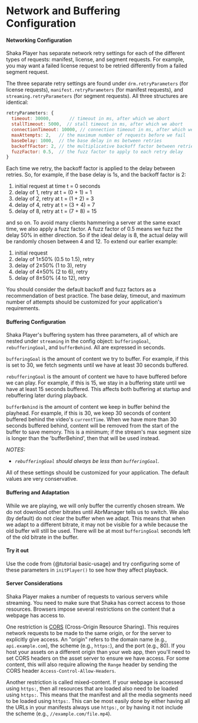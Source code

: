 # Network and Buffering Configuration

#### Networking Configuration

Shaka Player has separate network retry settings for each of the different
types of requests: manifest, license, and segment requests. For example, you
may want a failed license request to be retried differently from a failed
segment request.

The three separate retry settings are found under `drm.retryParameters` (for
license requests), `manifest.retryParameters` (for manifest requests), and
`streaming.retryParameters` (for segment requests).  All three structures are
identical:

```js
retryParameters: {
  timeout: 30000,       // timeout in ms, after which we abort
  stallTimeout: 5000,  // stall timeout in ms, after which we abort
  connectionTimeout: 10000, // connection timeout in ms, after which we abort
  maxAttempts: 2,   // the maximum number of requests before we fail
  baseDelay: 1000,  // the base delay in ms between retries
  backoffFactor: 2, // the multiplicative backoff factor between retries
  fuzzFactor: 0.5,  // the fuzz factor to apply to each retry delay
}
```

Each time we retry, the backoff factor is applied to the delay between retries.
So, for example, if the base delay is 1s, and the backoff factor is 2:

1. initial request at time t = 0 seconds
2. delay of 1, retry at t = (0 + 1) = 1
3. delay of 2, retry at t = (1 + 2) = 3
4. delay of 4, retry at t = (3 + 4) = 7
5. delay of 8, retry at t = (7 + 8) = 15

and so on.  To avoid many clients hammering a server at the same exact time,
we also apply a fuzz factor.  A fuzz factor of 0.5 means we fuzz the delay
50% in either direction.  So if the ideal delay is 8, the actual delay will be
randomly chosen between 4 and 12.  To extend our earlier example:

1. initial request
2. delay of 1±50% (0.5 to 1.5), retry
3. delay of 2±50% (1 to 3), retry
4. delay of 4±50% (2 to 6), retry
5. delay of 8±50% (4 to 12), retry

You should consider the default backoff and fuzz factors as a recommendation of
best practice.  The base delay, timeout, and maximum number of attempts should
be customized for your application's requirements.


#### Buffering Configuration

Shaka Player's buffering system has three parameters, all of which are nested
under `streaming` in the config object: `bufferingGoal`, `rebufferingGoal`, and
`bufferBehind`.  All are expressed in seconds.

`bufferingGoal` is the amount of content we try to buffer.  For example, if
this is set to 30, we fetch segments until we have at least 30 seconds buffered.

`rebufferingGoal` is the amount of content we have to have buffered before we
can play.  For example, if this is 15, we stay in a buffering state until we
have at least 15 seconds buffered.  This affects both buffering at startup
and rebuffering later during playback.

`bufferBehind` is the amount of content we keep in buffer behind the playhead.
For example, if this is 30, we keep 30 seconds of content buffered behind the
video's `currentTime`.  When we have more than 30 seconds buffered behind,
content will be removed from the start of the buffer to save memory.
This is a minimum; if the stream's max segment size is longer than the
'bufferBehind', then that will be used instead.


*NOTES:*
 - *`rebufferingGoal` should always be less than `bufferingGoal`.*

All of these settings should be customized for your application.  The default
values are very conservative.

#### Buffering and Adaptation

While we are playing, we will only buffer the currently chosen stream.  We do
not download other bitrates until AbrManager tells us to switch.  We also (by
default) do not clear the buffer when we adapt.  This means that when we adapt
to a different bitrate, it may not be visible for a while because the old
buffer will still be used.  There will be at most `bufferingGoal` seconds left
of the old bitrate in the buffer.

#### Try it out

Use the code from {@tutorial basic-usage} and try configuring some of these
parameters in `initPlayer()` to see how they affect playback.

#### Server Considerations

Shaka Player makes a number of requests to various servers while streaming.  You
need to make sure that Shaka has correct access to those resources.  Browsers
impose several restrictions on the content that a webpage has access to.

One restriction is [CORS][] (Cross-Origin Resource Sharing).  This requires
network requests to be made to the same origin, or for the server to explicitly
give access.  An "origin" refers to the domain name (e.g., `api.example.com`),
the scheme (e.g., `https:`), and the port (e.g., 80).  If you host your assets on
a different origin than your web app, then you'll need to set CORS headers on
the asset server to ensure we have access.  For some content, this will also
require allowing the `Range` header by sending the CORS header
`Access-Control-Allow-Headers`.

Another restriction is called mixed-content.  If your webpage is accessed using
`https:`, then all resources that are loaded also need to be loaded using
`https:`.  This means that the manifest and all the media segments need to be
loaded using `https:`.  This can be most easily done by either having all the
URLs in your manifests always use `https:`, or by having it not include the
scheme (e.g., `//example.com/file.mp4`).

[CORS]: https://developer.mozilla.org/en-US/docs/Web/HTTP/Access_control_CORS
